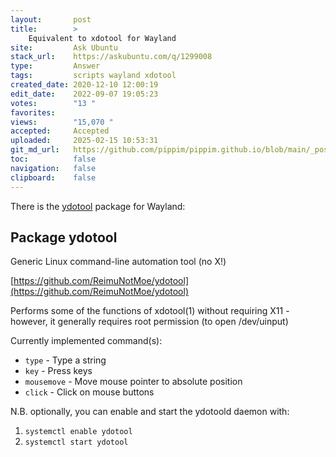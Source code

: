 ```yaml
---
layout:       post
title:        >
    Equivalent to xdotool for Wayland
site:         Ask Ubuntu
stack_url:    https://askubuntu.com/q/1299008
type:         Answer
tags:         scripts wayland xdotool
created_date: 2020-12-10 12:00:19
edit_date:    2022-09-07 19:05:23
votes:        "13 "
favorites:    
views:        "15,070 "
accepted:     Accepted
uploaded:     2025-02-15 10:53:31
git_md_url:   https://github.com/pippim/pippim.github.io/blob/main/_posts/2020/2020-12-10-Equivalent-to-xdotool-for-Wayland.md
toc:          false
navigation:   false
clipboard:    false
---
```


There is the [ydotool][1] package for Wayland:

## Package ydotool

Generic Linux command-line automation tool (no X!)

[https://github.com/ReimuNotMoe/ydotool](https://github.com/ReimuNotMoe/ydotool)

Performs some of the functions of xdotool(1) without requiring X11 -
however, it generally requires root permission (to open /dev/uinput)

Currently implemented command(s):

- `type` - Type a string
- `key` - Press keys
- `mousemove` - Move mouse pointer to absolute position
- `click` - Click on mouse buttons

N.B. optionally, you can enable and start the ydotoold daemon with:

1. `systemctl enable ydotool`
1. `systemctl start ydotool`


  [1]: https://www.mankier.com/package/ydotool
